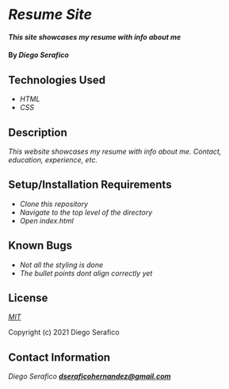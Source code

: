 # _Resume Site_

#### _This site showcases my resume with info about me_

#### By _**Diego Serafico**_

## Technologies Used

* _HTML_
* _CSS_

## Description

_This website showcases my resume with info about me. Contact, education, experience, etc._

## Setup/Installation Requirements

* _Clone this repository_
* _Navigate to the top level of the directory_
* _Open index.html_

## Known Bugs

* _Not all the styling is done_
* _The bullet points dont align correctly yet_

## License

_[MIT](https://opensource.org/licenses/MIT)_

Copyright (c) 2021 Diego Serafico

## Contact Information

_Diego Serafico **dseraficohernandez@gmail.com**_